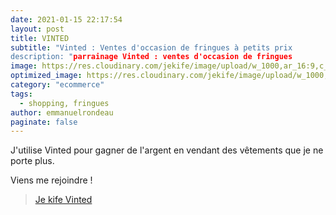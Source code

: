 ```yaml
---
date: 2021-01-15 22:17:54
layout: post
title: VINTED
subtitle: "Vinted : Ventes d'occasion de fringues à petits prix
description: "parrainage Vinted : ventes d'occasion de fringues
image: https://res.cloudinary.com/jekife/image/upload/w_1000,ar_16:9,c_fill,g_auto,e_sharpen/v1610999652/vinted_eeunti.jpg
optimized_image: https://res.cloudinary.com/jekife/image/upload/w_1000,ar_16:9,c_fill,g_auto,e_sharpen/v1610999652/vinted_eeunti.jpg
category: "ecommerce"
tags:
  - shopping, fringues  
author: emmanuelrondeau
paginate: false
---
```


J'utilise Vinted pour gagner de l'argent en vendant des vêtements que je ne porte plus.

Viens me rejoindre ! 
> [Je kife Vinted](https://www.vinted.fr/invite/rondeau3)
